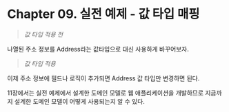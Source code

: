 # Chapter 09. 실전 예제 - 값 타입 매핑



> *값 타입 적용 전*

<script src="https://gist.github.com/a0d7ad8be5bf37cc8bfb51113fbca2f4.js"></script>

<script src="https://gist.github.com/f7c1d22823d2ede54a3df5747ed4866f.js"></script>

나열된 주소 정보를 Address라는 값타입으로 대신 사용하게 바꾸어보자.



> *값 타입 적용*

<script src="https://gist.github.com/5607cad69766211ec53925c52ae69fab.js"></script>

<script src="https://gist.github.com/546246ccdfdf5d4faca62542d36ea82c.js"></script>

이제 주소 정보에 필드나 로직이 추가되면 Address 값 타입만 변경하면 된다.



11장에서는 실전 예제에서 설계한 도메인 모델로 웹 애플리케이션을 개발하므로 지금까지 설계한 도메인 모델이 어떻게
사용되는지 알 수 있다.

